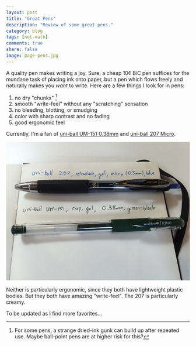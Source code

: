 ```yaml
---
layout: post
title: "Great Pens"
description: "Review of some great pens."
category: blog
tags: [not-math]
comments: true
share: false
image: page-pens.jpg
---
```


A quality pen makes writing a joy. Sure, a cheap 10¢ BiC pen suffices for the mundane task of placing ink onto paper, but a pen which flows freely and naturally makes you *want* to write.  Here are a few things I look for in pens:

1. no dry "chunks" [^chunks] 
1. smooth "write-feel" without any "scratching" sensation
1. no bleeding, blotting, or smudging 
1. color with sharp contrast and no fading
1. good ergonomic feel

[^chunks]: For some pens, a strange dried-ink gunk can build up after repeated use. Maybe ball-point pens are at higher risk for this? 

Currently, I'm a fan of [uni-ball UM-151 0.38mm](http://www.jetpens.com/Uni-ball-Signo-UM-151-Gel-Ink-Pen-0.38-mm-Green-Black/pd/314) and [uni-ball 207 Micro](http://www.amazon.com/uni-ball-Retractable-Pens-Micro-Point/dp/B001P1ZDTG).

![uni-ball pens](/images/uni-pens.jpg)

Neither is particularly ergonomic, since they both have lightweight plastic bodies. But they both have amazing "write-feel". The 207 is particularly creamy.

To be updated as I find more favorites...